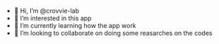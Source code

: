 - 👋 Hi, I’m @crovvie-lab
- 👀 I’m interested in this app
- 🌱 I’m currently learning how the app work
- 💞️ I’m looking to collaborate on doing some reasarches on the codes



